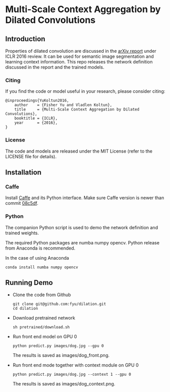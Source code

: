 # Multi-Scale Context Aggregation by Dilated Convolutions

## Introduction

Properties of dilated convolution are discussed in the [arXiv report](http://arxiv.org/abs/1511.07122) under ICLR 2016 review. It can be used for semantic image segmentation and learning context information. This repo releases the network definition discussed in the report and the trained models.

### Citing

If you find the code or model useful in your research, please consider citing:
```
@inproceedings{YuKoltun2016,
	author    = {Fisher Yu and Vladlen Koltun},
	title     = {Multi-Scale Context Aggregation by Dilated Convolutions},
	booktitle = {ICLR},
	year      = {2016},
}
```
### License

The code and models are released under the MIT License (refer to the LICENSE file for details).


## Installation
### Caffe

Install [Caffe](https://github.com/BVLC/caffe) and its Python interface. Make sure Caffe version is newer than commit [08c5df](https://github.com/BVLC/caffe/commit/08c5dfd53e6fd98148d6ce21e590407e38055984).

### Python

The companion Python script is used to demo the network definition and trained weights.

The required Python packages are numba numpy opencv. Python release from Anaconda is recommended. 

In the case of using Anaconda
```
conda install numba numpy opencv
```

## Running Demo

* Clone the code from Github	
    
    ```
    git clone git@github.com:fyu/dilation.git
    cd dilation
    ```
* Download pretrained network
	
    ```
    sh pretrained/download.sh
    ```
* Run front end model on GPU 0
	
    ```
    python predict.py images/dog.jpg --gpu 0
    ```
    The results is saved as images/dog_front.png.
* Run front end mode together with context module on GPU 0
	
    ```
    python predict.py images/dog.jpg --context 1 --gpu 0
    ```
    The results is saved as images/dog_context.png.
